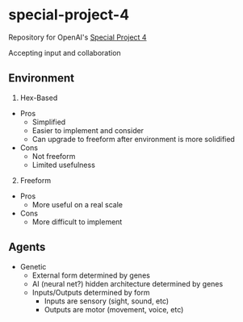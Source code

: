 # special-project-4
Repository for OpenAI's [Special Project 4](https://openai.com/blog/special-projects/)

Accepting input and collaboration

## Environment
1. Hex-Based
  - Pros
    - Simplified
    - Easier to implement and consider
    - Can upgrade to freeform after environment is more solidified
  - Cons
    - Not freeform
    - Limited usefulness
2. Freeform
  - Pros
    - More useful on a real scale
  - Cons
    - More difficult to implement

## Agents
- Genetic
  - External form determined by genes
  - AI (neural net?) hidden architecture determined by genes
  - Inputs/Outputs determined by form
    - Inputs are sensory (sight, sound, etc)
    - Outputs are motor (movement, voice, etc)
